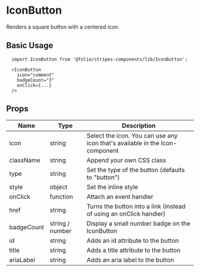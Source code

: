 # IconButton

Renders a square button with a centered icon.

## Basic Usage
```
  import IconButton from '@folio/stripes-components/lib/IconButton';

  <IconButton
    icon="comment"
    badgeCount="3"
    onClick={...}
  />
```

## Props
Name | Type | Description
-- | -- | --
icon | string | Select the icon. You can use any icon that's available in the Icon-component
className | string | Append your own CSS class
type | string | Set the type of the button (defaults to "button")
style | object | Set the inline style
onClick | function | Attach an event handler
href | string | Turns the button into a link (instead of using an onClick handler)
badgeCount | string / number | Display a small number badge on the IconButton
id | string | Adds an id attribute to the button
title | string | Adds a title attribute to the button
ariaLabel | string | Adds an aria label to the button

